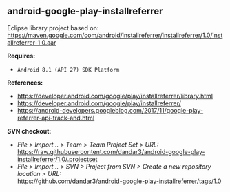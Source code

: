 ## android-google-play-installreferrer

Eclipse library project based on:<br/>
https://maven.google.com/com/android/installreferrer/installreferrer/1.0/installreferrer-1.0.aar

**Requires:**
- `Android 8.1 (API 27) SDK Platform`

**References:**
- https://developer.android.com/google/play/installreferrer/library.html
- https://developer.android.com/google/play/installreferrer/
- https://android-developers.googleblog.com/2017/11/google-play-referrer-api-track-and.html

**SVN checkout:**
- _File > Import... > Team > Team Project Set > URL:_<br/>
  https://raw.githubusercontent.com/dandar3/android-google-play-installreferrer/1.0/.projectset
- _File > Import... > SVN > Project from SVN > Create a new repository location > URL:_<br/>
  https://github.com/dandar3/android-google-play-installreferrer/tags/1.0